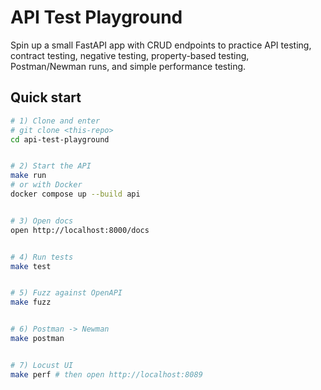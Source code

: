 # API Test Playground


Spin up a small FastAPI app with CRUD endpoints to practice API testing, contract testing, negative testing, property-based testing, Postman/Newman runs, and simple performance testing.


## Quick start
```bash
# 1) Clone and enter
# git clone <this-repo>
cd api-test-playground


# 2) Start the API
make run
# or with Docker
docker compose up --build api


# 3) Open docs
open http://localhost:8000/docs


# 4) Run tests
make test


# 5) Fuzz against OpenAPI
make fuzz


# 6) Postman -> Newman
make postman


# 7) Locust UI
make perf # then open http://localhost:8089

